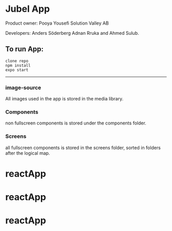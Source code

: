 # Jubel App
Product owner: Pooya Yousefi Solution Valley AB

Developers: Anders Söderberg Adnan Rruka and Ahmed Sulub.

## To run App: 
```
clone repo
npm install
expo start
```
---

### image-source 
All images used in the app is stored in the media library.


### Components
non fullscreen components is stored under the components folder.

### Screens
all fullscreen components is stored in the screens folder, sorted in folders after the logical map.

# reactApp
# reactApp
# reactApp
